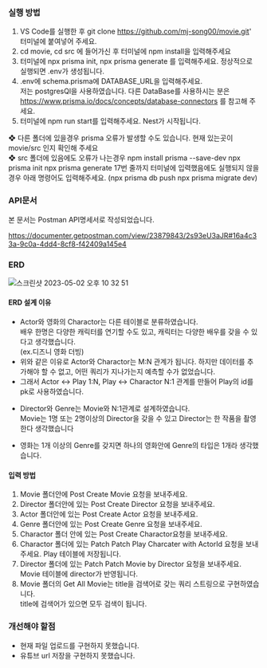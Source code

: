 ### 실행 방법

1.  VS Code를 실행한 후 git clone https://github.com/mj-song00/movie.git' 터미널에 붙여넣어 주세요.
2.  cd movie, cd src 에 들어가신 후 터미널에 npm install을 입력해주세요
3.  터미널에 npx prisma init,
    npx prisma generate
    를 입력해주세요. 정상적으로 실행되면 .env가 생성됩니다.
4.  .env에 schema.prisma에 DATABASE_URL을 입력해주세요.<br>
    저는 postgresQl을 사용하였습니다. 다른 DataBase를 사용하시는 분은 https://www.prisma.io/docs/concepts/database-connectors 를 참고해 주세요.
5.  터미널에 npm run start를 입력해주세요. Nest가 시작됩니다.

❖ 다른 폴더에 있을경우 prisma 오류가 발생할 수도 있습니다. 현재 있는곳이 movie/src 인지 확인해 주세요<br>
❖ src 폴더에 있음에도 오류가 나는경우
npm install prisma --save-dev
npx prisma init
npx prisma generate
17번 줄까지 터미널에 입력했음에도 실행되지 않을경우 아래 명령어도 입력해주세요.
(npx prisma db push
npx prisma migrate dev)

### API문서

본 문서는 Postman API명세서로 작성되었습니다.

https://documenter.getpostman.com/view/23879843/2s93eU3aJR#16a4c33a-9c0a-4dd4-8cf8-f42409a145e4

### ERD

![스크린샷 2023-05-02 오후 10 32 51](https://user-images.githubusercontent.com/104669297/235681722-2720f63b-8aff-4ee9-bfbf-d5ba451b20c7.png)

#### ERD 설계 이유

- Actor와 영화의 Charactor는 다른 테이블로 분류하였습니다.<br> 배우 한명은 다양한 캐릭터를 연기할 수도 있고, 캐릭터는 다양한 배우를 갖을 수 있다고 생각했습니다.<br>(ex.디즈니 영화 더빙)
- 위와 같은 이유로 Actor와 Charactor는 M:N 관계가 됩니다. 하지만 데이터를 추가해야 할 수 없고, 어떤 쿼리가 지나가는지 예측할 수가 없었습니다.
- 그래서 Actor <-> Play 1:N, Play <-> Charactor N:1 관계를 만들어 Play의 id를 pk로 사용하였습니다. <p>
- Director와 Genre는 Movie와 N:1관계로 설계하였습니다.<br> Movie는 1명 또는 2명이상의 Director을 갖을 수 있고 Director는 한 작품을 촬영한다 생각했습니다<p>
- 영화는 1개 이상의 Genre를 갖지면 하나의 영화안에 Genre의 타입은 1개라 생각했습니다.

#### 입력 방법 <p>

1. Movie 폴더안에 Post Create Movie 요청을 보내주세요.
2. Director 폴더안에 있는 Post Create Director 요청을 보내주세요.
3. Actor 폴더안에 있는 Post Create Actor 요청을 보내주세요.
4. Genre 폴더안에 있는 Post Create Genre 요청을 보내주세요.
5. Charactor 폴더 안에 있는 Post Create Charactor요청을 보내주세요.
6. Charactor 폴더에 있는 Patch Patch Play Charcater with ActorId 요청을 보내주세요. Play 테이블에 저장됩니다.
7. Director 폴더에 있는 Patch Patch Movie by Director 요청을 보내주세요.<br> Movie 테이블에 director가 반영됩니다.
8. Movie 폴더의 Get All Movie는 title을 검색어로 갖는 쿼리 스트링으로 구현하였습니다.<br> title에 검색어가 있으면 모두 검색이 됩니다.

### 개선해야 할점

- 현재 파일 업로드를 구현하지 못했습니다.
- 유튜브 url 저장을 구현하지 못했습니다.
